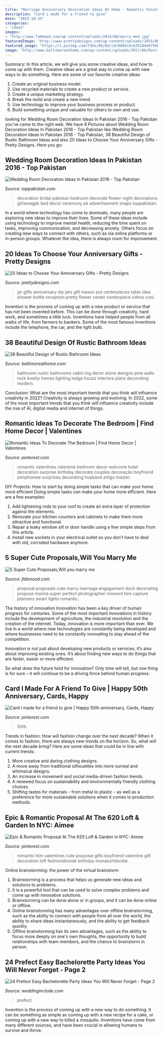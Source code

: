 ```yaml
---
title: "Marriage Anniversary Decoration Ideas At Home - Romantic Valentines Valentine Bedroom Decor Welcome Hotel Decoration Surprise Birthday Decorate Couples Decoração Boyfriend Pimphomee Surprises Decorating Husband Artigo Master"
description: "Card i made for a friend to give"
date: "2023-10-15"
categories:
- "ideas"
images:
- "http://www.fabmood.com/wp-content/uploads/2014/08/marry-me4.jpg"
featuredImage: "http://www.prettydesigns.com/wp-content/uploads/2015/06/Photo-Jar.jpg"
featured_image: "https://i.pinimg.com/736x/08/8d/c9/088dc9c6352d9e0759b4745eb8dbee24.jpg"
image: "http://www.baltimoreathome.com/wp-content/uploads/2017/08/Rustic-Bathroom-Original-Wardrobe.jpg"
---
```



Summary: In this article, we will give you some creative ideas, and how to come up with them.
Creative ideas are a great way to come up with new ways to do something. Here are some of our favorite creative ideas:
1. Create an original business model.
2. Use recycled materials to create a new product or service.
3. Create a unique marketing strategy.
4. Break the mold and create a new trend. 
5. Use technology to improve your business process or product. 
6. Build something unique and valuable for others to own and use.

	

		
looking for Wedding Room Decoration Ideas In Pakistan 2016 - Top Pakistan you've came to the right web. We have 8 Pictures about Wedding Room Decoration Ideas In Pakistan 2016 - Top Pakistan like Wedding Room Decoration Ideas In Pakistan 2016 - Top Pakistan, 38 Beautiful Design of Rustic Bathroom Ideas and also 20 Ideas to Choose Your Anniversary Gifts - Pretty Designs. Here you go:
		
    
## Wedding Room Decoration Ideas In Pakistan 2016 - Top Pakistan

<img loading=lazy src="http://www.toppakistan.com/wp-content/uploads/2016/06/217.jpg" onerror="this.onerror=null;this.src='https://tse4.mm.bing.net/th?id=OIP.RZCFRCpzvbY1aD0sv_6bBgHaE4&amp;pid=15.1';" alt="Wedding Room Decoration Ideas In Pakistan 2016 - Top Pakistan">

_Source: toppakistan.com_

>decoration bridal pakistan bedroom decorate flower night decorations girlsmagpk bed decor ceremony pk advertisement snaps toppakistan. 

	

In a world where technology has come to dominate, many people are exploring new ideas to improve their lives. Some of these ideas include using technology to improve mental health, reducing the time spent on tasks, improving communication, and decreasing anxiety. Others focus on creating new ways to connect with others, such as via online platforms or in-person groups. Whatever the idea, there is always room for improvement.

    
## 20 Ideas To Choose Your Anniversary Gifts - Pretty Designs

<img loading=lazy src="http://www.prettydesigns.com/wp-content/uploads/2015/06/Photo-Jar.jpg" onerror="this.onerror=null;this.src='https://tse3.mm.bing.net/th?id=OIP.QQvCbkCHR0Fo-0nNr9YVBAHaLH&amp;pid=15.1';" alt="20 Ideas to Choose Your Anniversary Gifts - Pretty Designs">

_Source: prettydesigns.com_

>jar gifts anniversary diy jars gift mason put centerpieces table idea shower bottle reception pretty flower center centerpiece vidros cool. 

	

Invention is the process of coming up with a new product or service that has not been invented before. This can be done through creativity, hard work, and sometimes a little luck. Inventions have helped people from all walks of life, from farmers to bankers. Some of the most famous inventions include the telephone, the car, and the light bulb.

    
## 38 Beautiful Design Of Rustic Bathroom Ideas

<img loading=lazy src="http://www.baltimoreathome.com/wp-content/uploads/2017/08/Rustic-Bathroom-Original-Wardrobe.jpg" onerror="this.onerror=null;this.src='https://tse2.mm.bing.net/th?id=OIP.Eb4m4MuXgn2HdsulWTuSHwHaJ4&amp;pid=15.1';" alt="38 Beautiful Design of Rustic Bathroom Ideas">

_Source: baltimoreathome.com_

>bathroom rustic bathrooms cabin log decor stone designs pine walls rock knotty homes lighting lodge houzz interiors plans decorating modern. 

	

Conclusion: What are the most important trends that you think will influence creativity in 2022?
Creativity is always growing and evolving. In 2022, some of the most important trends that you think will influence creativity include the rise of AI, digital media and internet of things.

    
## Romantic Ideas To Decorate The Bedroom | Find Home Decor | Valentines

<img loading=lazy src="https://i.pinimg.com/736x/08/8d/c9/088dc9c6352d9e0759b4745eb8dbee24.jpg" onerror="this.onerror=null;this.src='https://tse2.mm.bing.net/th?id=OIP.7pikhlSDqxQjS94yhF_AFwHaFI&amp;pid=15.1';" alt="Romantic Ideas To Decorate The Bedroom | Find Home Decor | Valentines">

_Source: pinterest.com_

>romantic valentines valentine bedroom decor welcome hotel decoration surprise birthday decorate couples decoração boyfriend pimphomee surprises decorating husband artigo master. 

	

DIY Projects: How to start by doing simple tasks that can make your home more efficient
Doing simple tasks can make your home more efficient. Here are a few examples:
1. Add lightening rods to your roof to create an extra layer of protection against the elements.
2. Renovate your kitchen counters and cabinets to make them more attractive and functional.
3. Repair a leaky window sill or door handle using a few simple steps from this article. 
4. Install new sockets in your electrical outlet so you don’t have to deal with old, corroded hardware anymore.

    
## 5 Super Cute Proposals,Will You Marry Me

<img loading=lazy src="http://www.fabmood.com/wp-content/uploads/2014/08/marry-me4.jpg" onerror="this.onerror=null;this.src='https://tse2.mm.bing.net/th?id=OIP.lVTcVxeL9wKRYBZpEf1jWQHaKv&amp;pid=15.1';" alt="5 Super Cute Proposals,Will you marry me">

_Source: fabmood.com_

>proposal proposals cute marry marriage engagement dock decorating propose marina super perfect photographer moment hire capture planners smart lights romantic. 

	

The history of innovation
Innovation has been a key driver of human progress for centuries. Some of the most important innovations in history include the development of agriculture, the industrial revolution and the creation of the internet.
Today, innovation is more important than ever. We live in a world where new technologies are constantly being developed and where businesses need to be constantly innovating to stay ahead of the competition.

Innovation is not just about developing new products or services, it’s also about improving existing ones. It’s about finding new ways to do things that are faster, easier or more efficient.

So what does the future hold for innovation? Only time will tell, but one thing is for sure – it will continue to be a driving force behind human progress.

    
## Card I Made For A Friend To Give | Happy 50th Anniversary, Cards, Happy

<img loading=lazy src="https://i.pinimg.com/736x/de/ac/ac/deacacaf18fc7e69c6bc752a12380a0d--love-this-friends.jpg" onerror="this.onerror=null;this.src='https://tse4.mm.bing.net/th?id=OIP._WxF7cR5KEHHOqmi9nUnLwHaFy&amp;pid=15.1';" alt="Card I made for a friend to give | Happy 50th anniversary, Cards, Happy">

_Source: pinterest.com_

>50th. 

	

Trends in fashion: How will fashion change over the next decade?
When it comes to fashion, there are always new trends on the horizon. So, what will the next decade bring? Here are some ideas that could be in line with current trends: 
1. More creative and daring clothing designs.
2. A move away from traditional silhouettes into more surreal and whimsical designs.
3. An increase in movement and social media-driven fashion trends.
4. A renewed focus on sustainability and environmentally friendly clothing choices. 
5. Shifting tastes for materials - from metal to plastic - as well as a preference for more sustainable solutions when it comes to production methods.

    
## Epic &amp; Romantic Proposal At The 620 Loft &amp; Garden In NYC: Aimee

<img loading=lazy src="https://i.pinimg.com/736x/2a/b8/44/2ab8443649bcc9892aba5e594e60a325--romantic-proposal-the-loft.jpg" onerror="this.onerror=null;this.src='https://tse2.mm.bing.net/th?id=OIP.yF-lHG27StpRAkDWbkhvdAHaLH&amp;pid=15.1';" alt="Epic &amp; Romantic Proposal At The 620 Loft &amp; Garden in NYC: Aimee">

_Source: pinterest.com_

>romantic him valentines cute proposal gifts boyfriend valentine gift decoration loft fashiondioxide birthday munaluchibridal. 

	

Online brainstorming: the power of the virtual brainstorm
1. Brainstorming is a process that helps us generate new ideas and solutions to problems.
2. It is a powerful tool that can be used to solve complex problems and come up with innovative solutions.
3. Brainstorming can be done alone or in groups, and it can be done online or offline.
4. Online brainstorming has many advantages over offline brainstorming, such as the ability to connect with people from all over the world, the ability to share ideas instantaneously, and the ability to get feedback quickly.
5. Offline brainstorming has its own advantages, such as the ability to focus more deeply on one's own thoughts, the opportunity to build relationships with team members, and the chance to brainstorm in person.

    
## 24 Prefect Easy Bachelorette Party Ideas You Will Never Forget - Page 2

<img loading=lazy src="http://www.weddinginclude.com/wp-content/uploads/2017/05/Las-Vegas-Bachelorette-Party-via-100-Layer-Cake.jpg" onerror="this.onerror=null;this.src='https://tse3.mm.bing.net/th?id=OIP.Y1hp7I5UjLchXDJA0KSlqAHaLH&amp;pid=15.1';" alt="24 Prefect Easy Bachelorette Party Ideas You Will Never Forget - Page 2">

_Source: weddinginclude.com_

>prefect. 

	

Invention is the process of coming up with a new way to do something. It can be something as simple as coming up with a new recipe for a cake, or coming up with a new way to killed a mosquito. Inventions have come from many different sources, and have been crucial in allowing humans to survive and thrive.

